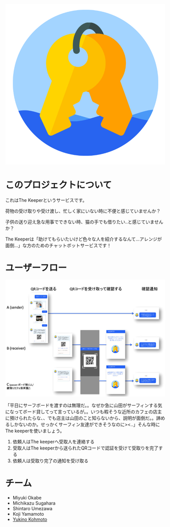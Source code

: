 ![The Keeper icon](readme-img/the-keeper-logo.png)
# このプロジェクトについて
これはThe Keeperというサービスです。

荷物の受け取りや受け渡し、忙しく家にいない時に不便と感じていませんか？

子供の送り迎え急な用事でできない時、猫の手でも借りたい..と感じていませんか？

The Keeperは「助けてもらいたいけど色々な人を紹介するなんて...アレンジが面倒...」な方のためのチャットボットサービスです！

# ユーザーフロー
![The Keeper ui flow](readme-img/flow.jpg)

「平日にサーフボードを渡すのは無理だ。。なぜか急に山田がサーフィンする気になってボード貸してって言っているが。。いつも暇そうな近所のカフェの店主に預けられたらな、、でも店主は山田のこと知らないから、説明が面倒だ。。諦めるしかないのか。せっかくサーフィン友達ができそうなのに><..」そんな時にThe keeperを使いましょう。

1. 依頼人はThe keeperへ受取人を連絡する
2. 受取人はThe keeperから送られたQRコードで認証を受けて受取りを完了する
3. 依頼人は受取り完了の通知を受け取る

# チーム
- Miyuki Okabe
- Michikazu Sugahara
- Shintaro Umezawa
- Koji Yamamoto
- [Yukino Kohmoto](http://yukinokoh.github.io/)



